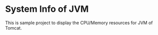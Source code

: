 # System Info of JVM

This is sample project to display the CPU/Memory resources for JVM of Tomcat.

